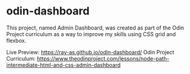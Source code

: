# odin-dashboard
This project, named Admin Dashboard, was created as part of the Odin Project curriculum as a way to improve my skills using CSS grid and flexbox. 

Live Preview: https://ray-as.github.io/odin-dashboard/
Odin Project Curriculum: https://www.theodinproject.com/lessons/node-path-intermediate-html-and-css-admin-dashboard
